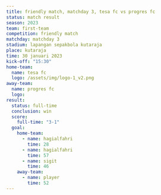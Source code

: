 ```yaml
---
title: friendly match, matchday 3, tesa fc vs progres fc
status: match result
season: 2023
team: first-team
competition: friendly match
matchday: matchday 3
stadium: lapangan sepakbola kutaraja
place: kutaraja
time: 30 januari 2023
kick-off: "15:30"
home-team:
  name: tesa fc
  logo: /assets/img/logo-1_v2.png
away-team:
  name: progres fc
  logo: 
result:
  status: full-time
  conclusion: win
  score:
    full-time: "3-1"
  goal:
    home-team:
      - name: hagialfahri
        time: 28
      - name: hagialfahri
        time: 57
      - name: sigit
        time: 46
    away-team:
      - name: player
        time: 52
---
```

